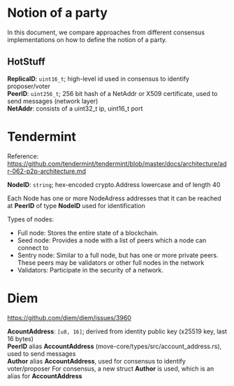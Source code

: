 # Notion of a party
In this document, we compare approaches from different consensus implementations on how to define the notion of a party. 

## HotStuff
**ReplicaID**: `uint16_t`; high-level id used in consensus to identify proposer/voter<br>
**PeerID**: `uint256_t`; 256 bit hash of a NetAddr or X509 certificate, used to send messages (network layer)<br>
**NetAddr**: consists of a uint32_t ip, uint16_t port

# Tendermint
Reference: https://github.com/tendermint/tendermint/blob/master/docs/architecture/adr-062-p2p-architecture.md 
 
**NodeID**: `string`; hex-encoded crypto.Address lowercase and of length 40 

Each Node has one or more NodeAdress addresses that it can be reached at 
**PeerID** of type **NodeID** used for identification 

Types of nodes:  
- Full node: Stores the entire state of a blockchain. 
- Seed node: Provides a node with a list of peers which a node can connect to 
- Sentry node: Similar to a full node, but has one or more private peers. These peers may be validators or other full nodes in the network 
- Validators: Participate in the security of a network.  

# Diem
https://github.com/diem/diem/issues/3960 

**AcountAddress**: `[u8, 16]`; derived from identity public key (x25519 key, last 16 bytes) <br>
**PeerID** alias **AccountAddress** (move-core/types/src/account_address.rs), used to send messages<br> 
**Author** alias **AccountAddress**, used for consensus to identify voter/proposer
For consensus, a new struct **Author** is used, which is an alias for **AccountAddress** 
